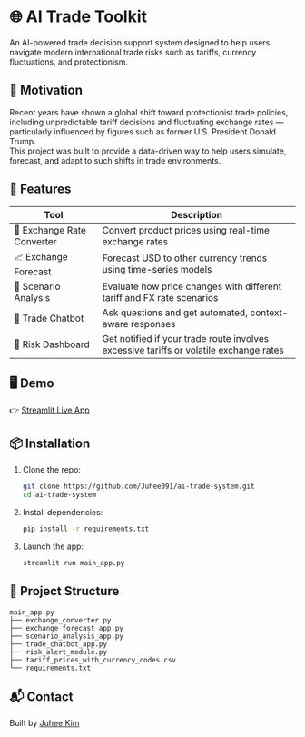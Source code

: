 # 🌐 AI Trade Toolkit

An AI-powered trade decision support system designed to help users navigate modern international trade risks such as tariffs, currency fluctuations, and protectionism.

## 📌 Motivation

Recent years have shown a global shift toward protectionist trade policies, including unpredictable tariff decisions and fluctuating exchange rates — particularly influenced by figures such as former U.S. President Donald Trump.  
This project was built to provide a data-driven way to help users simulate, forecast, and adapt to such shifts in trade environments.

## 🚀 Features

| Tool | Description |
|------|-------------|
| 💱 Exchange Rate Converter | Convert product prices using real-time exchange rates |
| 📈 Exchange Forecast | Forecast USD to other currency trends using time-series models |
| 🔁 Scenario Analysis | Evaluate how price changes with different tariff and FX rate scenarios |
| 🤖 Trade Chatbot | Ask questions and get automated, context-aware responses |
| 🚨 Risk Dashboard | Get notified if your trade route involves excessive tariffs or volatile exchange rates |

## 🖥 Demo

👉 [Streamlit Live App](https://ai-trade-system.streamlit.app)

## 📦 Installation

1. Clone the repo:
   ```bash
   git clone https://github.com/Juhee091/ai-trade-system.git
   cd ai-trade-system
   ```

2. Install dependencies:
   ```bash
   pip install -r requirements.txt
   ```

3. Launch the app:
   ```bash
   streamlit run main_app.py
   ```

## 📂 Project Structure

```
main_app.py
├── exchange_converter.py
├── exchange_forecast_app.py
├── scenario_analysis_app.py
├── trade_chatbot_app.py
├── risk_alert_module.py
├── tariff_prices_with_currency_codes.csv
└── requirements.txt
```

## 📬 Contact

Built by [Juhee Kim](mailto:datayui05@gmail.com)
